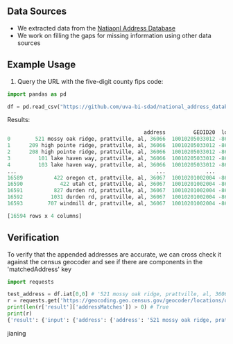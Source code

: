 ## Data Sources
- We extracted data from the [Natiaonl Address Database](https://www.transportation.gov/gis/national-address-database)
- We work on filling the gaps for missing information using other data sources

## Example Usage

1. Query the URL with the five-digit county fips code:
```python
import pandas as pd

df = pd.read_csv("https://github.com/uva-bi-sdad/national_address_database/raw/main/data/address/01001.csv.xz", dtype={'GEOI20':object})
```

Results: 
```python
                                            address         GEOID20  longitude   latitude
0        521 mossy oak ridge, prattville, al, 36066  10010205033012 -86.429760  32.468279
1      209 high pointe ridge, prattville, al, 36066  10010205033012 -86.430169  32.470367
2      208 high pointe ridge, prattville, al, 36066  10010205033012 -86.430166  32.470378
3         101 lake haven way, prattville, al, 36066  10010205033012 -86.433429  32.469669
4         103 lake haven way, prattville, al, 36066  10010205033012 -86.433428  32.469648
...                                             ...             ...        ...        ...
16589          422 oregon ct, prattville, al, 36067  10010201002004 -86.489276  32.476746
16590            422 utah ct, prattville, al, 36067  10010201002004 -86.489308  32.477721
16591          827 durden rd, prattville, al, 36067  10010201002004 -86.484975  32.493014
16592         1031 durden rd, prattville, al, 36067  10010201002004 -86.483758  32.493887
16593        707 windmill dr, prattville, al, 36067  10010201002004 -86.489679  32.492366

[16594 rows x 4 columns]
```

## Verification
To verify that the appended addresses are accurate, we can cross check it against the census geocoder and see if there are components in the 'matchedAddress' key

```python
import requests

test_address = df.iat[0,0] # '521 mossy oak ridge, prattville, al, 36066'
r = requests.get('https://geocoding.geo.census.gov/geocoder/locations/onelineaddress?address=%s&benchmark=2020&format=json' % test_address).json()
print(len(r['result']['addressMatches']) > 0) # True
print(r)  
{'result': {'input': {'address': {'address': '521 mossy oak ridge, prattville, al, 36066'}, 'benchmark': {'isDefault': False, 'benchmarkDescription': 'Public Address Ranges - Census 2020 Benchmark', 'id': '2020', 'benchmarkName': 'Public_AR_Census2020'}}, 'addressMatches': [{'tigerLine': {'side': 'L', 'tigerLineId': '2838521'}, 'coordinates': {'x': -86.42976028846772, 'y': 32.46827875597135}, 'addressComponents': {'zip': '36066', 'streetName': 'MOSSY OAK', 'preType': '', 'city': 'PRATTVILLE', 'preDirection': '', 'suffixDirection': '', 'fromAddress': '519', 'state': 'AL', 'suffixType': 'RIDGE', 'toAddress': '599', 'suffixQualifier': '', 'preQualifier': ''}, 'matchedAddress': '521 MOSSY OAK RIDGE, PRATTVILLE, AL, 36066'}]}}
```
jianing
